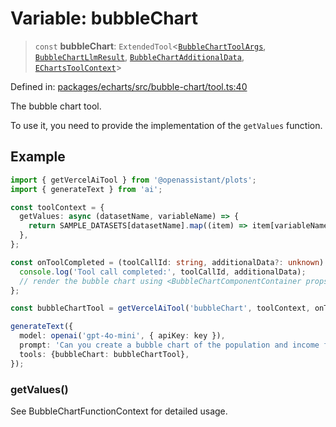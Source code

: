# Variable: bubbleChart

> `const` **bubbleChart**: `ExtendedTool`\<[`BubbleChartToolArgs`](../type-aliases/BubbleChartToolArgs.md), [`BubbleChartLlmResult`](../type-aliases/BubbleChartLlmResult.md), [`BubbleChartAdditionalData`](../type-aliases/BubbleChartAdditionalData.md), [`EChartsToolContext`](../type-aliases/EChartsToolContext.md)\>

Defined in: [packages/echarts/src/bubble-chart/tool.ts:40](https://github.com/geodaopenjs/openassistant/blob/2c7e2a603db0fcbd6603996e5ea15006191c5f7f/packages/echarts/src/bubble-chart/tool.ts#L40)

The bubble chart tool.

To use it, you need to provide the implementation of the `getValues` function.

## Example

```ts
import { getVercelAiTool } from '@openassistant/plots';
import { generateText } from 'ai';

const toolContext = {
  getValues: async (datasetName, variableName) => {
    return SAMPLE_DATASETS[datasetName].map((item) => item[variableName]);
  },
};

const onToolCompleted = (toolCallId: string, additionalData?: unknown) => {
  console.log('Tool call completed:', toolCallId, additionalData);
  // render the bubble chart using <BubbleChartComponentContainer props={additionalData} />
};

const bubbleChartTool = getVercelAiTool('bubbleChart', toolContext, onToolCompleted);

generateText({
  model: openai('gpt-4o-mini', { apiKey: key }),
  prompt: 'Can you create a bubble chart of the population and income for each location in dataset myVenues, and use the size of the bubble to represent the revenue?',
  tools: {bubbleChart: bubbleChartTool},
});
```

### getValues()

See BubbleChartFunctionContext for detailed usage.
